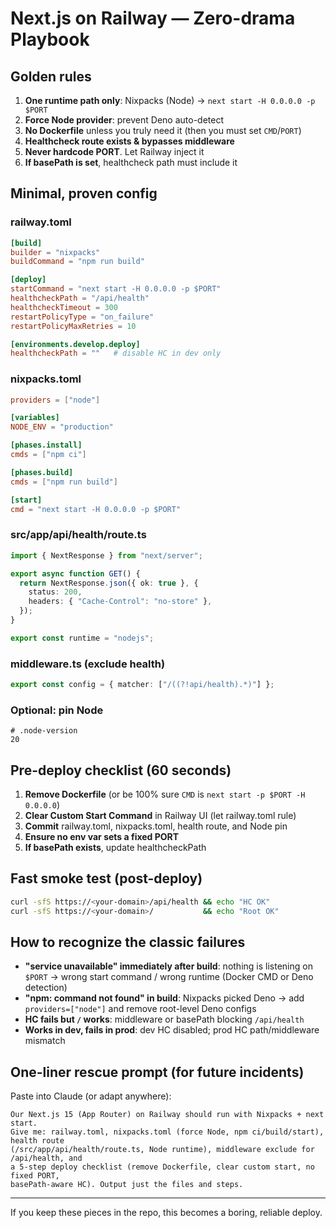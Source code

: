 # Next.js on Railway — Zero-drama Playbook

## Golden rules

1. **One runtime path only**: Nixpacks (Node) → `next start -H 0.0.0.0 -p $PORT`
2. **Force Node provider**: prevent Deno auto-detect
3. **No Dockerfile** unless you truly need it (then you must set `CMD`/`PORT`)
4. **Healthcheck route exists & bypasses middleware**
5. **Never hardcode PORT**. Let Railway inject it
6. **If basePath is set**, healthcheck path must include it

## Minimal, proven config

### railway.toml
```toml
[build]
builder = "nixpacks"
buildCommand = "npm run build"

[deploy]
startCommand = "next start -H 0.0.0.0 -p $PORT"
healthcheckPath = "/api/health"
healthcheckTimeout = 300
restartPolicyType = "on_failure"
restartPolicyMaxRetries = 10

[environments.develop.deploy]
healthcheckPath = ""   # disable HC in dev only
```

### nixpacks.toml
```toml
providers = ["node"]

[variables]
NODE_ENV = "production"

[phases.install]
cmds = ["npm ci"]

[phases.build]
cmds = ["npm run build"]

[start]
cmd = "next start -H 0.0.0.0 -p $PORT"
```

### src/app/api/health/route.ts
```ts
import { NextResponse } from "next/server";

export async function GET() {
  return NextResponse.json({ ok: true }, {
    status: 200,
    headers: { "Cache-Control": "no-store" },
  });
}

export const runtime = "nodejs";
```

### middleware.ts (exclude health)
```ts
export const config = { matcher: ["/((?!api/health).*)"] };
```

### Optional: pin Node
```
# .node-version
20
```

## Pre-deploy checklist (60 seconds)

1. **Remove Dockerfile** (or be 100% sure `CMD` is `next start -p $PORT -H 0.0.0.0`)
2. **Clear Custom Start Command** in Railway UI (let railway.toml rule)
3. **Commit** railway.toml, nixpacks.toml, health route, and Node pin
4. **Ensure no env var sets a fixed PORT**
5. **If basePath exists**, update healthcheckPath

## Fast smoke test (post-deploy)
```bash
curl -sfS https://<your-domain>/api/health && echo "HC OK"
curl -sfS https://<your-domain>/           && echo "Root OK"
```

## How to recognize the classic failures

- **"service unavailable" immediately after build**: nothing is listening on `$PORT` → wrong start command / wrong runtime (Docker CMD or Deno detection)
- **"npm: command not found" in build**: Nixpacks picked Deno → add `providers=["node"]` and remove root-level Deno configs
- **HC fails but `/` works**: middleware or basePath blocking `/api/health`
- **Works in dev, fails in prod**: dev HC disabled; prod HC path/middleware mismatch

## One-liner rescue prompt (for future incidents)

Paste into Claude (or adapt anywhere):

```
Our Next.js 15 (App Router) on Railway should run with Nixpacks + next start. 
Give me: railway.toml, nixpacks.toml (force Node, npm ci/build/start), health route 
(/src/app/api/health/route.ts, Node runtime), middleware exclude for /api/health, and 
a 5-step deploy checklist (remove Dockerfile, clear custom start, no fixed PORT, 
basePath-aware HC). Output just the files and steps.
```

---

If you keep these pieces in the repo, this becomes a boring, reliable deploy.